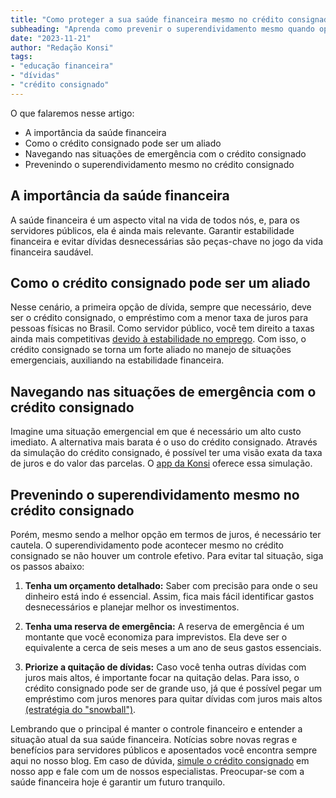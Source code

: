 ```yaml
---
title: "Como proteger a sua saúde financeira mesmo no crédito consignado"
subheading: "Aprenda como prevenir o superendividamento mesmo quando optando pelo empréstimo mais barato do mercado"
date: "2023-11-21"
author: "Redação Konsi"
tags:
- "educação financeira"
- "dívidas"
- "crédito consignado"
---
```


O que falaremos nesse artigo:
- A importância da saúde financeira
- Como o crédito consignado pode ser um aliado
- Navegando nas situações de emergência com o crédito consignado
- Prevenindo o superendividamento mesmo no crédito consignado

## A importância da saúde financeira

A saúde financeira é um aspecto vital na vida de todos nós, e, para os servidores públicos, ela é ainda mais relevante. Garantir estabilidade financeira e evitar dívidas desnecessárias são peças-chave no jogo da vida financeira saudável.

## Como o crédito consignado pode ser um aliado

Nesse cenário, a primeira opção de dívida, sempre que necessário, deve ser o crédito consignado, o empréstimo com a menor taxa de juros para pessoas físicas no Brasil. Como servidor público, você tem direito a taxas ainda mais competitivas [devido à estabilidade no emprego](https://konsi.com.br/postagens/por-que-o-crdito-consignado-a-melhor-escolha-para-servidores-pblicos). Com isso, o crédito consignado se torna um forte aliado no manejo de situações emergenciais, auxiliando na estabilidade financeira.

## Navegando nas situações de emergência com o crédito consignado

Imagine uma situação emergencial em que é necessário um alto custo imediato. A alternativa mais barata é o uso do crédito consignado. Através da simulação do crédito consignado, é possível ter uma visão exata da taxa de juros e do valor das parcelas. O [app da Konsi](https://konsi.com.br/download-aplicativo) oferece essa simulação. 

## Prevenindo o superendividamento mesmo no crédito consignado

Porém, mesmo sendo a melhor opção em termos de juros, é necessário ter cautela. O superendividamento pode acontecer mesmo no crédito consignado se não houver um controle efetivo. Para evitar tal situação, siga os passos abaixo:

1. **Tenha um orçamento detalhado:** Saber com precisão para onde o seu dinheiro está indo é essencial. Assim, fica mais fácil identificar gastos desnecessários e planejar melhor os investimentos.
     
2. **Tenha uma reserva de emergência:** A reserva de emergência é um montante que você economiza para imprevistos. Ela deve ser o equivalente a cerca de seis meses a um ano de seus gastos essenciais.
     
3. **Priorize a quitação de dívidas:** Caso você tenha outras dívidas com juros mais altos, é importante focar na quitação delas. Para isso, o crédito consignado pode ser de grande uso, já que é possível pegar um empréstimo com juros menores para quitar dívidas com juros mais altos [(estratégia do "snowball")](https://konsi.com.br/postagens/rumo-liberdade-financeira-como-servidores-pblicos-podem-usar-o-crdito-consignado-para-quitar-dvidas-mais-caras).

Lembrando que o principal é manter o controle financeiro e entender a situação atual da sua saúde financeira. Notícias sobre novas regras e benefícios para servidores públicos e aposentados você encontra sempre aqui no nosso blog. Em caso de dúvida, [simule o crédito consignado](https://konsi.com.br/download-aplicativo) em nosso app e fale com um de nossos especialistas. Preocupar-se com a saúde financeira hoje é garantir um futuro tranquilo.
